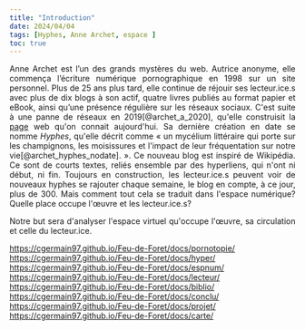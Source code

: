 ```yaml
---
title: "Introduction"
date: 2024/04/04
tags: [Hyphes, Anne Archet, espace ]
toc: true
---
```

<DIV STYLE="text-align:justify">

<!-- insérer le lien vers la visualisation de l'article / insérer aussi les liens des autres pages dans l'introduction comme ça on a une lecture par hyperliens de l'analyse / ne pas oublier de faire une relecture par word et par moi avant de publier -->

Anne Archet est l’un des grands mystères du web. Autrice anonyme, elle commença l’écriture numérique pornographique en 1998 sur un site personnel. Plus de 25 ans plus tard, elle continue de réjouir ses lecteur.ice.s avec plus de dix blogs à son actif, quatre livres publiés au format papier et eBook, ainsi qu’une présence régulière sur les réseaux sociaux. C'est suite à une panne de réseaux en 2019[@archet_a_2020], qu'elle construisit la [page](https://archet.net/) web qu'on connait aujourd'hui. Sa dernière création en date se nomme *Hyphes*, qu'elle décrit comme « un mycélium littéraire qui porte sur les champignons, les moisissures et l'impact de leur fréquentation sur notre vie[@archet_hyphes_nodate]. ». Ce nouveau blog est inspiré de Wikipédia. Ce sont de courts textes, reliés ensemble par des hyperliens, qui n'ont ni début, ni fin. Toujours en construction, les lecteur.ice.s peuvent voir de nouveaux hyphes se rajouter chaque semaine, le blog en compte, à ce jour, plus de 300. Mais comment tout cela se traduit dans l'espace numérique? Quelle place occupe l'œuvre et les lecteur.ice.s? 

Notre but sera d'analyser l'espace virtuel qu'occupe l'œuvre, sa circulation et celle du lecteur.ice. 


https://cgermain97.github.io/Feu-de-Foret/docs/pornotopie/
https://cgermain97.github.io/Feu-de-Foret/docs/hyper/
https://cgermain97.github.io/Feu-de-Foret/docs/espnum/
https://cgermain97.github.io/Feu-de-Foret/docs/lecteur/
https://cgermain97.github.io/Feu-de-Foret/docs/biblio/
https://cgermain97.github.io/Feu-de-Foret/docs/conclu/
https://cgermain97.github.io/Feu-de-Foret/docs/projet/
https://cgermain97.github.io/Feu-de-Foret/docs/carte/